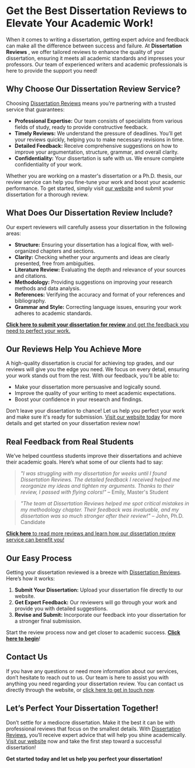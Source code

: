 # Get the Best Dissertation Reviews to Elevate Your Academic Work!

When it comes to writing a dissertation, getting expert advice and feedback can make all the difference between success and failure. At **Dissertation Reviews** , we offer tailored reviews to enhance the quality of your dissertation, ensuring it meets all academic standards and impresses your professors. Our team of experienced writers and academic professionals is here to provide the support you need!

## Why Choose Our Dissertation Review Service?

Choosing [Dissertation Reviews](https://tinyurl.com/topessay?keyword=dissertation+reviews) means you’re partnering with a trusted service that guarantees:

- **Professional Expertise:** Our team consists of specialists from various fields of study, ready to provide constructive feedback.
- **Timely Reviews:** We understand the pressure of deadlines. You’ll get your reviews quickly, helping you to make necessary revisions in time.
- **Detailed Feedback:** Receive comprehensive suggestions on how to improve your argumentation, structure, grammar, and overall clarity.
- **Confidentiality:** Your dissertation is safe with us. We ensure complete confidentiality of your work.

Whether you are working on a master's dissertation or a Ph.D. thesis, our review service can help you fine-tune your work and boost your academic performance. To get started, simply visit [our website](https://tinyurl.com/topessay?keyword=dissertation+reviews) and submit your dissertation for a thorough review.

## What Does Our Dissertation Review Include?

Our expert reviewers will carefully assess your dissertation in the following areas:

- **Structure:** Ensuring your dissertation has a logical flow, with well-organized chapters and sections.
- **Clarity:** Checking whether your arguments and ideas are clearly presented, free from ambiguities.
- **Literature Review:** Evaluating the depth and relevance of your sources and citations.
- **Methodology:** Providing suggestions on improving your research methods and data analysis.
- **References:** Verifying the accuracy and format of your references and bibliography.
- **Grammar and Style:** Correcting language issues, ensuring your work adheres to academic standards.

[**Click here to submit your dissertation for review** and get the feedback you need to perfect your work.](https://tinyurl.com/topessay?keyword=dissertation+reviews)

## Our Reviews Help You Achieve More

A high-quality dissertation is crucial for achieving top grades, and our reviews will give you the edge you need. We focus on every detail, ensuring your work stands out from the rest. With our feedback, you’ll be able to:

- Make your dissertation more persuasive and logically sound.
- Improve the quality of your writing to meet academic expectations.
- Boost your confidence in your research and findings.

Don’t leave your dissertation to chance! Let us help you perfect your work and make sure it's ready for submission. [Visit our website today](https://tinyurl.com/topessay?keyword=dissertation+reviews) for more details and get started on your dissertation review now!

## Real Feedback from Real Students

We’ve helped countless students improve their dissertations and achieve their academic goals. Here’s what some of our clients had to say:

> _"I was struggling with my dissertation for weeks until I found Dissertation Reviews. The detailed feedback I received helped me reorganize my ideas and tighten my arguments. Thanks to their review, I passed with flying colors!"_ – Emily, Master's Student

> _"The team at Dissertation Reviews helped me spot critical mistakes in my methodology chapter. Their feedback was invaluable, and my dissertation was so much stronger after their review!"_ – John, Ph.D. Candidate

[**Click here** to read more reviews and learn how our dissertation review service can benefit you!](https://tinyurl.com/topessay?keyword=dissertation+reviews)

## Our Easy Process

Getting your dissertation reviewed is a breeze with [Dissertation Reviews](https://tinyurl.com/topessay?keyword=dissertation+reviews). Here’s how it works:

1. **Submit Your Dissertation:** Upload your dissertation file directly to our website.
2. **Get Expert Feedback:** Our reviewers will go through your work and provide you with detailed suggestions.
3. **Revise and Submit:** Incorporate our feedback into your dissertation for a stronger final submission.

Start the review process now and get closer to academic success. [**Click here to begin**](https://tinyurl.com/topessay?keyword=dissertation+reviews)!

## Contact Us

If you have any questions or need more information about our services, don’t hesitate to reach out to us. Our team is here to assist you with anything you need regarding your dissertation review. You can contact us directly through the website, or [click here to get in touch now](https://tinyurl.com/topessay?keyword=dissertation+reviews).

## Let’s Perfect Your Dissertation Together!

Don’t settle for a mediocre dissertation. Make it the best it can be with professional reviews that focus on the smallest details. With [Dissertation Reviews](https://tinyurl.com/topessay?keyword=dissertation+reviews), you’ll receive expert advice that will help you shine academically. [Visit our website](https://tinyurl.com/topessay?keyword=dissertation+reviews) now and take the first step toward a successful dissertation!

**Get started today and let us help you perfect your dissertation!**
